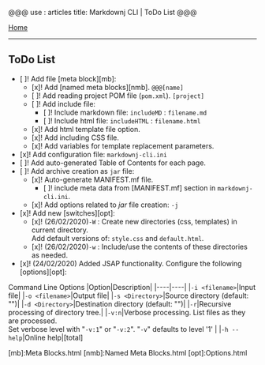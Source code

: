 @@@
use : articles
title: Markdownj CLI | ToDo List
@@@

[Home]

---

## ToDo List


- [ ]! Add file [meta block][mb]:
    - [x]! Add [named meta blocks][nmb]. `@@@[name]`
    - [ ]! Add reading project POM file (`pom.xml`). `[project]`
    - [ ]! Add include file:
        - [ ]! Include markdown file: `includeMD` : `filename.md`
        - [ ]! Include html file: `includeHTML` : `filename.html`
    - [x]! Add html template file option.
    - [x]! Add including CSS file.
    - [x]! Add variables for template replacement parameters.
- [x]! Add configuration file: `markdownj-cli.ini`
- [ ]! Add auto-generated Table of Contents for each page.
- [ ]! Add archive creation as `jar` file:
    - [x]! Auto-generate MANIFEST.mf file.
        - [ ]! include meta data from [MANIFEST.mf] section in `markdownj-cli.ini`.
    - [x]! Add options related to _jar_ file creation: `-j`
- [x]! Add new [switches][opt]:
    - [x]! (26/02/2020)`-W` : Create new directories (css, templates) in current directory.  
Add default versions of: `style.css` and `default.html`.
    - [x]! (26/02/2020)`-w` : Include/use the contents of these directories as needed.
- [x]! (24/02/2020) Added JSAP functionality. Configure the following [options][opt]:
    
Command Line Options
|Option|Description|
|----|----|
|`-i <filename>`|Input file|
|`-o <filename>`|Output file|
|`-s <Directory>`|Source directory (default: "")|
|`-d <Directory>`|Destination directory (default: "")|
|`-r`|Recursive processing of directory tree.|
|`-v:n`|Verbose processing.  List files as they are processed.<br>Set verbose level with "`-v:1`" or "`-v:2`".  "`-v`" defaults to level '1' |
|`-h --help`|Online help|[total]




[Home]:index.html
[mb]:Meta Blocks.html
[nmb]:Named Meta Blocks.html
[opt]:Options.html
